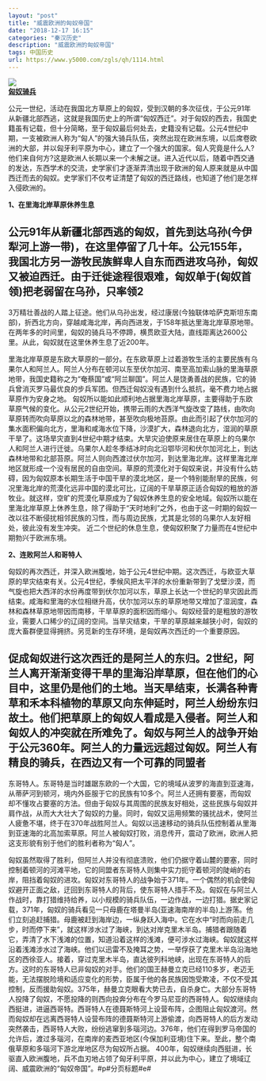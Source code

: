```yaml
---
layout: "post"
title: "威震欧洲的匈奴帝国"
date: "2018-12-17 16:15"
categories: "秦汉历史"
description: "威震欧洲的匈奴帝国"
tags: 中国历史
url: https://www.y5000.com/zgls/qh/1114.html
---
```






[![](https://img.y5000.com/uploads/allimg/121118/2-12111P200245E.jpg)  
**匈奴骑兵**](https://www.y5000.com)  

公元一世纪，活动在我国北方草原上的匈奴，受到汉朝的多次征伐，于公元91年从新疆北部西逃，这就是我国历史上的所谓“匈奴西迁”。对于匈奴的西去，我国史籍虽有记载，但十分简略，至于匈奴最后何处去，史籍没有记载。公元4世纪中期，一支被欧洲人称为“匈人”的强大骑兵队伍，突然出现在欧洲东境，以后席卷欧洲的大部，并以匈牙利平原为中心，建立了一个强大的国家。匈人究竟是什么人?他们来自何方?这是欧洲人长期以来一个未解之谜。进入近代以后，随着中西交通的发达，东西学术的交流，史学家们才逐渐弄清出现于欧洲的匈人原来就是从中国西迁而去的匈奴。史学家们不仅考证清楚了匈奴的西迁路线，也知道了他们是怎样入侵欧洲的。

**1、在里海北岸草原休养生息**  

公元91年从新疆北部西逃的匈奴，首先到达乌孙(今伊犁河上游一带)，在这里停留了几十年。公元155年，我国北方另一游牧民族鲜卑人自东而西进攻乌孙，匈奴又被迫西迁。由于迁徙途程很艰难，匈奴单于(匈奴首领)把老弱留在乌孙，只率领2
--
3万精壮善战的人踏上征途。他们从乌孙出发，经过康居(今独联体哈萨克斯坦东南部)，折西北方向，穿越咸海北岸，再向西进发，于158年抵达里海北岸草原地带。在两年多的时间里，匈奴的骑兵马不停蹄，横贯欧亚大陆，直线距离达2600公里。从此，匈奴就在这里休养生息了近200年。  

里海北岸草原是东欧大草原的一部分。在东欧草原上过着游牧生活的主要民族有乌果尔人和阿兰人。阿兰人分布在顿河以东至伏尔加河、南至高加索山脉的里海草原地带，我国史籍称之为“奄蔡国”或“阿兰聊国”。阿兰人是饶勇善战的民族，它的骑兵曾消灭罗马最优良的步兵军团。但西迁匈奴没有遇到什么抵抗，毫不费力地占据草原作为安身之地。
匈奴所以能如此顺利地占据里海北岸草原，主要得助于东欧草原气候的变化。从公元2世纪开始，携带云雨的大西洋气旋改变了路线，由吹向草原转而吹向草原以北的森林地带，甚至吹向极地苔原。由此而引起了伏尔加河的集水面积偏向北方，里海和咸海水位下降，沙漠扩大，森林退向北方，湿润的草原干旱了。这场旱灾直到4世纪中期才结束。大旱灾迫使原来居住在草原上的乌果尔人和阿兰人进行迁徙。乌果尔人趁冬季结冰时向北沿鄂毕河和伏尔加河北上，到达森林地带和北部苔原。阿兰人则向西渡过伏尔加河，到达里海北岸。这样里海北岸地区就形成一个没有居民的自由空间。草原的荒漠化对于匈奴来说，并没有什么妨碍，因为匈奴原本长期生活于中国干旱的漠北地区，是一个特别能耐旱的民族，何况里海北岸的荒漠化远非中国的漠北可比，辽阔的干旱草原正适合匈奴的粗放的游牧业。就这样，空旷的荒漠化草原成为了匈奴休养生息的安全地域。匈奴所以能在里海北岸草原上休养生息，除了得助于“天时地利”之外，也由于这一时期的匈奴一改以往不断侵扰相邻民族的习性，而与周边民族，尤其是北邻的乌果尔人友好相处，彼此没有发生冲突。
近二个世纪的休息生息，使匈奴积聚了力量而在4世纪中期勃兴于欧洲东境。  

**2、连败阿兰人和哥特人**  

匈奴的再次西迁，并深入欧洲腹地，始于公元4世纪中期。这次西迁，与欧亚大草原的旱灾结束有关。公元4世纪，季候风把太平洋的水份重新带到了戈壁沙漠，而气旋也把大西洋的水份再度带到伏尔加河以东，草原上长达一个世纪的旱灾因此而结束。咸海和里海的水位相继升高，伏尔加河以东的草原地带又增加了湿润度，森林和森林草原地带因而南移，干旱草原的面积因而缩小。匈奴经营的是粗放的游牧业，需要人口稀少的辽阔的空间。当旱灾结束，干旱的草原越来越狭小时，匈奴的庞大畜群便显得拥挤。另觅新的生存环境，是匈奴再次西迁的一个重要原因。  

促成匈奴进行这次西迁的是阿兰人的东归。2世纪，阿兰人离开渐渐变得干旱的里海沿岸草原，但在他们的心目中，这里仍是他们的土地。当天旱结束，长满各种青草和禾本科植物的草原又向东伸延时，阿兰人纷纷东归故土。他们把草原上的匈奴人看成是入侵者。阿兰人和匈奴人的冲突就在所难免了。匈奴与阿兰人的战争开始于公元360年。阿兰人的力量远远超过匈奴。阿兰人有精良的骑兵，在西边又有一个可靠的同盟者
--
东哥特人。东哥特是当时雄踞东欧的一个大国，它的境域从波罗的海直到亚速海，从蒂萨河到顿河，境内外臣服于它的民族有10多个。阿兰人还拥有要塞，而匈奴却不懂攻占要塞的方法。但由于匈奴与其周围的民族友好相处，这些民族与匈奴并肩作战，从而大大壮大了匈奴的力量。同时，匈奴又运用频繁的骚扰战术，使阿兰人疲惫不堪，终于在370年战胜阿兰人。匈奴以迅速移动的骑兵队伍控制着从里海到亚速海的北高加索草原。阿兰人被匈奴打败，消息传开，震动了欧洲，欧洲人把这支形貌有别于他们的胜利者称为“匈人”。  

匈奴虽然取得了胜利，但阿兰人并没有彻底溃败，他们仍据守着山麓的要塞，同时控制着顿河的河滩平地，它的同盟者东哥特人则集中实力扼守着顿河的陡峭的右岸，阻挡着匈奴的进攻。匈奴对东哥特人的战争始于371年。一个偶然的机会使匈奴避开正面之敌，迂回到东哥特人的背后，使东哥特人措手不及。匈奴在与阿兰人作战时，靠打猎维持给养，以小规模的骑兵队伍，一边作战，一边打猎。据史家记载，371年，匈奴的骑兵看见一只母鹿在塔曼半岛(亚速海南岸的半岛)上游荡。他们立刻追赶捕猎。母鹿被赶到海岸边，一纵身跃入海中。它在水中“时而向前走几步，时而停下来”，就这样涉水过了海峡，到达对岸克里木半岛。捕猎者跟随着它，弄清了水下浅滩的位置，知道沿着这样的浅滩，便可涉水过海峡。匈奴就这样沿着浅滩涉水过了海峡。他们以迅雷不及掩耳之势，一举俘获了克里木半岛沿海地区的西徐亚人。接着，穿过克里木半岛，直达彼列科地峡，出现在东哥特人的后方。这时的东哥特人已非匈奴的对手。他们的国王赫曼立克已经110多岁，老迈无能，无法摆脱险境和适应变化的形势，臣属于他的各民族因饱受欺凌，不仅不受其控制，反而援助匈奴。375年，赫曼立克眼看大势已去，自杀身亡。大部分东哥特人投降了匈奴，不愿投降的则西向投奔分布在今罗马尼亚的西哥特人。匈奴继续向西挺进，进逼西哥特。西哥特人在德聂斯特河上设营布阵，企图阻止匈奴渡河。然而匈奴却在远离西哥特人设营布阵的德聂斯特河上游偷渡，向西哥特人的后方发动突然袭击，西哥特人大败，纷纷逃窜到多瑙河边。376年，他们在得到罗马帝国的允许后，渡过多瑙河，在南岸的麦西亚地区(今保加利亚境)住下来。至此，整个南俄草原和多瑙河下游北岸地区尽为匈奴所占据。
400年，匈奴继续向西挺进，长驱直入欧洲腹地，兵不血刃地占领了匈牙利平原，并以此为中心，建立了境域辽阔、威震欧洲的“匈奴帝国”。#p#分页标题#e#
